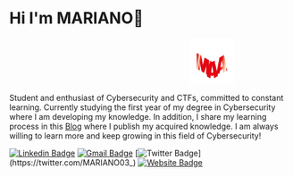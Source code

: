 # Hi I'm MARIANO👋


<p style="text-align:right; padding-right: 20%;">
    <a href="https://0mariano.github.io"><img src="./images/maa.png" width="20%" /></a>
</p>

<p>Student and enthusiast of Cybersecurity and CTFs, committed to constant learning. Currently studying the first year of my degree in Cybersecurity where I am developing my knowledge. In addition, I share my learning process in this <a href="https://0mariano.github.io">Blog</a> where I publish my acquired knowledge. I am always willing to learn more and keep growing in this field of Cybersecurity!</p>



[![Linkedin Badge](https://img.shields.io/badge/-Contact%20me%20through%20LinkedIn-blue?style=flat&logo=Linkedin&logoColor=white&link=https://www.linkedin.com/in/mariano-alfonso-667a6022/)](https://www.linkedin.com/in/mariano-alfonso-667a60226/)
[![Gmail Badge](https://img.shields.io/badge/-Contact%20me%20through%20Email-fa5c00?style=flat&logo=Gmail&logoColor=white&link=mailto:marianoalfonso80@gmail.com)](mailto:marianoalfonso80@gmail.com)
[![Twitter Badge](https://img.shields.io/badge/-Follow%20Me-1ca0f1?style=flat&labelColor=1ca0f1&logo=twitter&logoColor=white&link=https://twitter.com/MARIANO03_)](https://twitter.com/MARIANO03_)
[![Website Badge](https://img.shields.io/badge/-Visit%20my%20Blog-fa0400?style=flat&logo=Google-Chrome&logoColor=white&link=https://0mariano.github.io)](https://0mariano.github.io)
